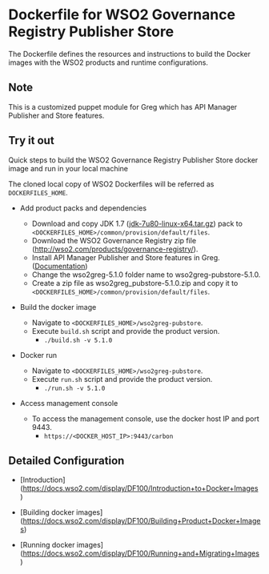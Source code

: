 # Dockerfile for WSO2 Governance Registry Publisher Store #
The Dockerfile defines the resources and instructions to build the Docker images with the WSO2 products and runtime configurations.

## Note

This is a customized puppet module for Greg which has API Manager Publisher and Store features.

## Try it out
Quick steps to build the WSO2 Governance Registry Publisher Store docker image and run in your local machine

The cloned local copy of WSO2 Dockerfiles will be referred as `DOCKERFILES_HOME`.

* Add product packs and dependencies
    - Download and copy JDK 1.7 ([jdk-7u80-linux-x64.tar.gz](http://www.oracle.com/technetwork/java/javase/downloads/jdk7-downloads-1880260.html)) pack to `<DOCKERFILES_HOME>/common/provision/default/files`.
    - Download the WSO2 Governance Registry zip file (http://wso2.com/products/governance-registry/).  
    - Install API Manager Publisher and Store features in Greg. ([Documentation](https://docs.wso2.com/display/Governance510/Installing+WSO2+API+Manager+Features+in+WSO2+G-Reg))
    - Change the wso2greg-5.1.0 folder name to wso2greg-pubstore-5.1.0.
    - Create a zip file as wso2greg_pubstore-5.1.0.zip and copy it to `<DOCKERFILES_HOME>/common/provision/default/files`.
        
* Build the docker image
    - Navigate to `<DOCKERFILES_HOME>/wso2greg-pubstore`.
    - Execute `build.sh` script and provide the product version.
        + `./build.sh -v 5.1.0`

* Docker run
    - Navigate to `<DOCKERFILES_HOME>/wso2greg-pubstore`.
    - Execute `run.sh` script and provide the product version.
        + `./run.sh -v 5.1.0`

* Access management console
    -  To access the management console, use the docker host IP and port 9443.
        + `https://<DOCKER_HOST_IP>:9443/carbon`

## Detailed Configuration

* [Introduction] (https://docs.wso2.com/display/DF100/Introduction+to+Docker+Images)

* [Building docker images] (https://docs.wso2.com/display/DF100/Building+Product+Docker+Images)

* [Running docker images] (https://docs.wso2.com/display/DF100/Running+and+Migrating+Images)
